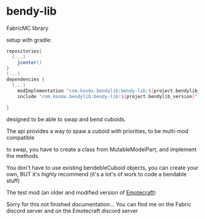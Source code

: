 # bendy-lib
FabricMC library

setup with gradle:

```groovy
repositories{
  (...)
	jcenter()
}
(...)
dependencies {
  (...)
	modImplementation "com.kosmx.bendylib:bendy-lib:${project.bendylib_version}"
	include "com.kosmx.bendylib:bendy-lib:${project.bendylib_version}"

}
```

designed to be able to swap and bend cuboids.

The api provides a way to spaw a cuboid with priorities, to be multi-mod compatible

to swap, you have to create a class from MutableModelPart, and implement the methods.

You don't have to use existing bendebleCuboid objects, you can create your own, BUT it's highly recommend (it's a lot's of work to code a bendable stuff)

The test mod (an older and modified version of [Emotecraft](https://github.com/kosmx/emotes))

Sorry for this not finished documentation...
You can find me on the Fabric discord server and on the Emotecraft discord server
